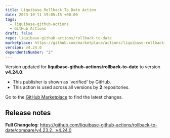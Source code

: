 ```yaml
---
title: Liquibase Rollback To Date Action
date: 2023-10-11 19:05:15 +00:00
tags:
  - liquibase-github-actions
  - GitHub Actions
draft: false
repo: liquibase-github-actions/rollback-to-date
marketplace: https://github.com/marketplace/actions/liquibase-rollback-to-date-action
version: v4.24.0
dependentsNumber: "2"
---
```



Version updated for **liquibase-github-actions/rollback-to-date** to version **v4.24.0**.
- This publisher is shown as 'verified' by GitHub.
- This action is used across all versions by **2** repositories.

Go to the [GitHub Marketplace](https://github.com/marketplace/actions/liquibase-rollback-to-date-action) to find the latest changes.

## Release notes

**Full Changelog**: https://github.com/liquibase-github-actions/rollback-to-date/compare/v4.23.2...v4.24.0
